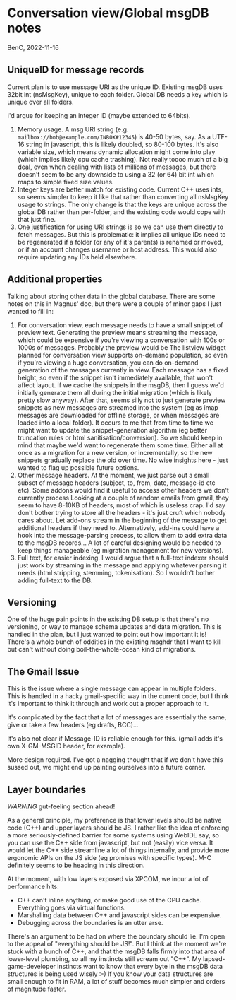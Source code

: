 # Conversation view/Global msgDB notes

BenC, 2022-11-16

## UniqueID for message records

Current plan is to use message URI as the unique ID.
Existing msgDB uses 32bit int (nsMsgKey), unique to each folder.
Global DB needs a key which is unique over all folders.

I'd argue for keeping an integer ID (maybe extended to 64bits).

1. Memory usage. A msg URI string (e.g. `mailbox://bob@example.com/INBOX#12345`) is 40-50 bytes, say.
As a UTF-16 string in javascript, this is likely doubled, so 80-100 bytes.
It's also variable size, which means dynamic allocation might come into play (which implies likely cpu cache trashing).
Not really toooo much of a big deal, even when dealing with lists of millions of messages, but there doesn't seem to be any downside to using a 32 (or 64) bit int which maps to simple fixed size values.
2. Integer keys are better match for existing code.
Current C++ uses ints, so seems simpler to keep it like that rather than converting all nsMsgKey usage to strings.
The only change is that the keys are unique across the global DB rather than per-folder, and the existing code would cope with that just fine.
3. One justification for using URI strings is so we can use them directly to fetch messages.
But this is problematic: it implies all unique IDs need to be regenerated if a folder (or any of it's parents) is renamed or moved, or if an account changes username or host address.
This would also require updating any IDs held elsewhere.

## Additional properties

Talking about storing other data in the global database.
There are some notes on this in Magnus' doc, but there were a couple of minor gaps I just wanted to fill in:

1. For conversation view, each message needs to have a small snippet of preview text.
Generating the preview means streaming the message, which could be expensive if you're viewing a conversation with 100s or 1000s of messages.
Probably the preview would be 
The listview widget planned for conversation view supports on-demand population, so even if you're viewing a huge conversation, you can do on-demand generation of the messages currently in view. Each message has a fixed height, so even if the snippet isn't immediately available, that won't affect layout.
If we cache the snippets in the msgDB, then I guess we'd initially generate them all during the initial migration (which is likely pretty slow anyway).
After that, seems silly not to just generate preview snippets as new messages are streamed into the system (eg as imap messages are downloaded for offline storage, or when messages are loaded into a local folder).
It occurs to me that from time to time we might want to update the snippet-generation algorithm (eg better truncation rules or html sanitisation/conversion).
So we should keep in mind that maybe we'd want to regenerate them some time.
Either all at once as a migration for a new version, or incrementally, so the new snippets gradually replace the old over time.
No wise insights here - just wanted to flag up possible future options.
2. Other message headers.
At the moment, we just parse out a small subset of message headers (subject, to, from, date, message-id etc etc).
Some addons would find it useful to access other headers we don't currently process
Looking at a couple of random emails from gmail, they seem to have 8-10KB of headers, most of which is useless crap.
I'd say don't bother trying to store all the headers - it's just cruft which nobody cares about.
Let add-ons stream in the beginning of the message to get additional headers if they need to.
Alternatively, add-ins could have a hook into the message-parsing process, to allow them to add extra data to the msgDB records... A lot of careful designing would be needed to keep things manageable (eg migration management for new versions).
3. Full text, for easier indexing.
I would argue that a full-text indexer should just work by streaming in the message and applying whatever parsing it needs (html stripping, stemming, tokenisation).
So I wouldn't bother adding full-text to the DB.

## Versioning

One of the huge pain points in the existing DB setup is that there's no versioning, or way to manage schema updates and data migration.
This is handled in the plan, but I just wanted to point out how important it is!
There's a whole bunch of oddities in the existing msghdr that I want to kill but can't without doing boil-the-whole-ocean kind of migrations.

## The Gmail Issue

This is the issue where a single message can appear in multiple folders.
This is handled in a hacky gmail-specific way in the current code, but I think it's important to think it through and work out a proper approach to it.

It's complicated by the fact that a lot of messages are essentially the same, give or take a few headers (eg drafts, BCC)...

It's also not clear if Message-ID is reliable enough for this. (gmail adds it's own X-GM-MSGID header, for example).

More design required. I've got a nagging thought that if we don't have this sussed out, we might end up painting ourselves into a future corner.


## Layer boundaries

*WARNING* gut-feeling section ahead!

As a general principle, my preference is that lower levels should be native code (C++) and upper layers should be JS.
I rather like the idea of enforcing a more seriously-defined barrier for some systems using WebIDL say, so you can use the C++ side from javascript, but not (easily) vice versa.
It would let the C++ side streamline a lot of things internally, and provide more ergonomic APIs on the JS side (eg promises with specific types).
M-C definitely seems to be heading in this direction.

At the moment, with low layers exposed via XPCOM, we incur a lot of performance hits:
- C++ can't inline anything, or make good use of the CPU cache. Everything goes via virtual functions.
- Marshalling data between C++ and javascript sides can be expensive.
- Debugging across the boundaries is an utter arse.

There's an argument to be had on where the boundary should lie. I'm open to the appeal of "everything should be JS!".
But I think at the moment we're stuck with a bunch of C++, and that the msgDB falls firmly into that area of lower-level plumbing, so all my instincts still scream out "C++".
My lapsed-game-developer instincts want to know that every byte in the msgDB data structures is being used wisely :-) If you know your data structures are small enough to fit in RAM, a lot of stuff becomes much simpler and orders of magnitude faster.

